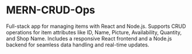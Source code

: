 # MERN-CRUD-Ops
Full-stack app for managing items with React and Node.js. Supports CRUD operations for item attributes like ID, Name, Picture, Availability, Quantity, and Shop Name. Includes a responsive React frontend and a Node.js backend for seamless data handling and real-time updates.  
